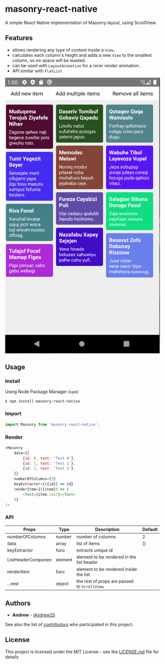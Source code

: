 # masonry-react-native
A simple React Native implementation of Masonry layout, using ScrollView.

## Features
 * allows rendering any type of content inside a `View`.
 * calculates each column's height and adds a new `View` to the smallest column, so no space will be wasted.
 * can be used with `LayoutAnimation` for a nicer render animation.
 * API similar with `FlatList`
 
![preview](https://raw.githubusercontent.com/iAndrew25/masonry-react-native/master/example/preview.gif)

## Usage
### Install
Using Node Package Manager (`npm`):

```
$ npm install masonry-react-native
```

### Import
```javascript
import Masonry from 'masonry-react-native';
```

### Render
```javascript
<Masonry
	data={[
		{id: 0, text: 'Text 0'},
		{id: 1, text: 'Text 1'},
		{id: 2, text: 'Text 2'},
	]}
	numberOfColumns={3}
	keyExtractor={({id}) => id}
	renderItem={({item}) => (
		<Text>{item.text}</Text>
	)}
/>
```

### API
|Props|Type|Description|Default|
|-----|-----|-----|-----|
| numberOfColumns | number | number of columns | 2 |
| data | array | list of items | [] |
| keyExtractor | func | extracts unique id |  |
| ListHeaderComponen | element | element to be rendered in the list header |  |
| renderItem | func | element to be rendered inside the list |  |
| ...rest | object | the rest of props are passed to `ScrollView` |  |

## Authors
* **Andrew** - [iAndrew25](https://github.com/iAndrew25)

See also the list of [contributors](https://github.com/iAndrew25/masonry-react-native/graphs/contributors) who participated in this project.

## License
This project is licensed under the MIT License - see the [LICENSE.md](LICENSE.md) file for details
